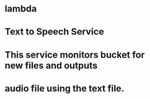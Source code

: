 # lambda

# Text to Speech Service
# This service monitors bucket for new files and outputs
# audio file using the text file.
